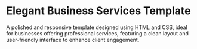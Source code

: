 # Elegant Business Services Template 
A polished and responsive template designed using HTML and CSS, ideal for businesses offering professional services, featuring a clean layout and user-friendly interface to enhance client engagement.
